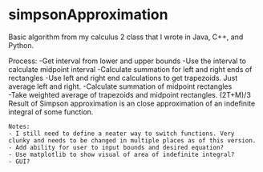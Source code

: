 # simpsonApproximation
Basic algorithm from my calculus 2 class that I wrote in Java, C++, and Python. 


Process:
    -Get interval from lower and upper bounds
    -Use the interval to calculate midpoint interval
    -Calculate summation for left and right ends of rectangles
    -Use left and right end calculations to get trapezoids.
        Just average left and right.
    -Calculate summation of midpoint rectangles    
    -Take weighted average of trapezoids and midpoint rectangles. (2T+M)/3
    Result of Simpson approximation is an close approximation of an indefinite
    integral of some function. 
    
    
    Notes: 
    - I still need to define a neater way to switch functions. Very
    clunky and needs to be changed in multiple places as of this version.
    - Add ability for user to input bounds and desired equation?
    - Use matplotlib to show visual of area of indefinite integral?
    - GUI?
